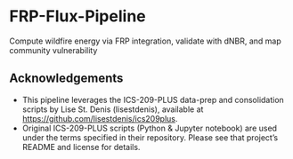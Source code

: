 # FRP-Flux-Pipeline
Compute wildfire energy via FRP integration, validate with dNBR, and map community vulnerability


## Acknowledgements

- This pipeline leverages the ICS-209-PLUS data-prep and consolidation scripts by Lise St. Denis (lisestdenis), available at https://github.com/lisestdenis/ics209plus.  
- Original ICS-209-PLUS scripts (Python & Jupyter notebook) are used under the terms specified in their repository. Please see that project’s README and license for details.
